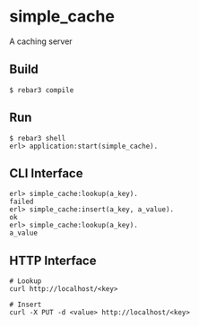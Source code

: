 simple_cache
=====

A caching server

Build
-----

    $ rebar3 compile

Run
-----

    $ rebar3 shell
    erl> application:start(simple_cache).

CLI Interface
-----

    erl> simple_cache:lookup(a_key).
    failed
    erl> simple_cache:insert(a_key, a_value).
    ok
    erl> simple_cache:lookup(a_key).
    a_value

HTTP Interface
-----

```
# Lookup
curl http://localhost/<key>

# Insert
curl -X PUT -d <value> http://localhost/<key>
```
